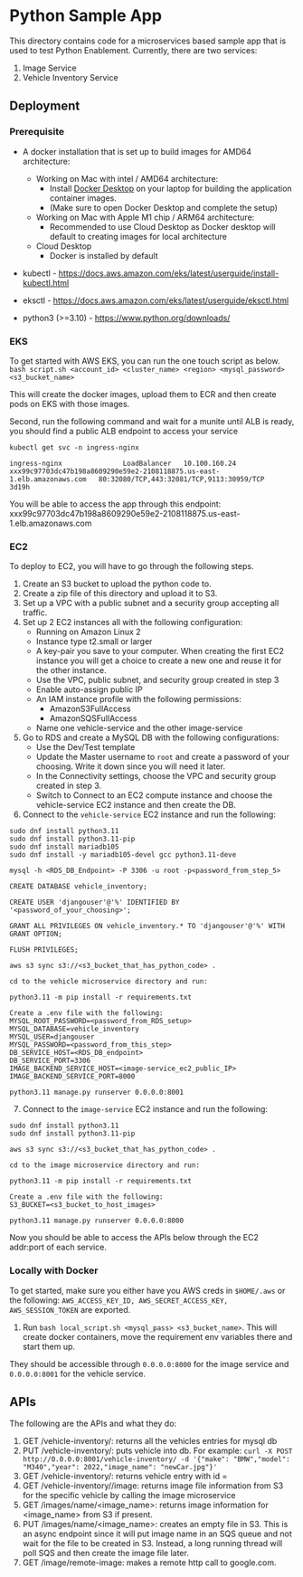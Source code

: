 # Python Sample App 

This directory contains code for a microservices based sample app that is used to test Python Enablement. Currently, there are two services:
1. Image Service
2. Vehicle Inventory Service


## Deployment

### Prerequisite
* A docker installation that is set up to build images for AMD64 architecture:
  * Working on Mac with intel / AMD64 architecture: 
    * Install [Docker Desktop](https://www.docker.com/products/docker-desktop/) on your laptop for building the application container images.
    * (Make sure to open Docker Desktop and complete the setup)
  * Working on Mac with Apple M1 chip / ARM64 architecture:
    * Recommended to use Cloud Desktop as Docker desktop will default to creating images for local architecture
  * Cloud Desktop
    * Docker is installed by default

* kubectl - https://docs.aws.amazon.com/eks/latest/userguide/install-kubectl.html
* eksctl - https://docs.aws.amazon.com/eks/latest/userguide/eksctl.html
* python3 (>=3.10) - https://www.python.org/downloads/

### EKS
To get started with AWS EKS, you can run the one touch script as below.
`bash script.sh <account_id> <cluster_name> <region> <mysql_password> <s3_bucket_name>`

This will create the docker images, upload them to ECR and then create pods on EKS with those images. 

Second, run the following command and wait for a munite until ALB is ready, you should find a public ALB endpoint to access your service
```
kubectl get svc -n ingress-nginx

ingress-nginx               LoadBalancer   10.100.160.24    xxx99c97703dc47b198a8609290e59e2-2108118875.us-east-1.elb.amazonaws.com   80:32080/TCP,443:32081/TCP,9113:30959/TCP   3d19h
```
You will be able to access the app through this endpoint: xxx99c97703dc47b198a8609290e59e2-2108118875.us-east-1.elb.amazonaws.com


### EC2
To deploy to EC2, you will have to go through the following steps.

1. Create an S3 bucket to upload the python code to. 
2. Create a zip file of this directory and upload it to S3.
3. Set up a VPC with a public subnet and a security group accepting all traffic. 
4. Set up 2 EC2 instances all with the following configuration:
    - Running on Amazon Linux 2
    - Instance type t2.small or larger
    - A key-pair you save to your computer. When creating the first EC2 instance you will get a choice to create a new one and reuse it for the other instance.
    - Use the VPC, public subnet, and security group created in step 3
    - Enable auto-assign public IP
    - An IAM instance profile with the following permissions:
      - AmazonS3FullAccess 
      - AmazonSQSFullAccess
    - Name one vehicle-service and the other image-service
5. Go to RDS and create a MySQL DB with the following configurations:
    - Use the Dev/Test template
    - Update the Master username to `root` and create a password of your choosing. Write it down since you will need it later. 
    - In the Connectivity settings, choose the VPC and security group created in step 3. 
    - Switch to Connect to an EC2 compute instance and choose the vehicle-service EC2 instance and then create the DB.
6. Connect to the `vehicle-service` EC2 instance and run the following:
```
sudo dnf install python3.11
sudo dnf install python3.11-pip
sudo dnf install mariadb105
sudo dnf install -y mariadb105-devel gcc python3.11-deve

mysql -h <RDS_DB_Endpoint> -P 3306 -u root -p<password_from_step_5>

CREATE DATABASE vehicle_inventory;

CREATE USER 'djangouser'@'%' IDENTIFIED BY '<password_of_your_choosing>';

GRANT ALL PRIVILEGES ON vehicle_inventory.* TO 'djangouser'@'%' WITH GRANT OPTION;

FLUSH PRIVILEGES;

aws s3 sync s3://<s3_bucket_that_has_python_code> .

cd to the vehicle microservice directory and run: 

python3.11 -m pip install -r requirements.txt

Create a .env file with the following: 
MYSQL_ROOT_PASSWORD=<password_from_RDS_setup>
MYSQL_DATABASE=vehicle_inventory
MYSQL_USER=djangouser
MYSQL_PASSWORD=<password_from_this_step>
DB_SERVICE_HOST=<RDS_DB_endpoint>
DB_SERVICE_PORT=3306
IMAGE_BACKEND_SERVICE_HOST=<image-service_ec2_public_IP>
IMAGE_BACKEND_SERVICE_PORT=8000

python3.11 manage.py runserver 0.0.0.0:8001
```
7. Connect to the `image-service` EC2 instance and run the following:
```
sudo dnf install python3.11
sudo dnf install python3.11-pip

aws s3 sync s3://<s3_bucket_that_has_python_code> .

cd to the image microservice directory and run: 

python3.11 -m pip install -r requirements.txt

Create a .env file with the following: 
S3_BUCKET=<s3_bucket_to_host_images>

python3.11 manage.py runserver 0.0.0.0:8000
```

Now you should be able to access the APIs below through the EC2 addr:port of each service.

### Locally with Docker
To get started, make sure you either have you AWS creds in `$HOME/.aws` or the following: `AWS_ACCESS_KEY_ID, AWS_SECRET_ACCESS_KEY, AWS_SESSION_TOKEN` are exported.
1. Run `bash local_script.sh <mysql_pass> <s3_bucket_name>`. 
This will create docker containers, move the requirement env variables there and start them up. 

They should be accessible through `0.0.0.0:8000` for the image service and `0.0.0.0:8001` for the vehicle service. 

## APIs

The following are the APIs and what they do:
1. GET /vehicle-inventory/: returns all the vehicles entries for mysql db
2. PUT /vehicle-inventory/: puts vehicle into db. For example: `curl -X POST http://0.0.0.0:8001/vehicle-inventory/ -d '{"make": "BMW","model": "M340","year": 2022,"image_name": "newCar.jpg"}'`
3. GET /vehicle-inventory/<int>: returns vehicle entry with id = <int>
4. GET /vehicle-inventory/<int>/image: returns image file information from S3 for the specific vehicle by calling the image microservice
5. GET /images/name/<image_name>: returns image information for <image_name> from S3 if present. 
6. PUT /images/name/<image_name>: creates an empty file in S3. This is an async endpoint since it will put image name in an SQS queue and not wait for the file to be created in S3. Instead, a long running thread will poll SQS and then create the image file later. 
7. GET /image/remote-image: makes a remote http call to google.com. 